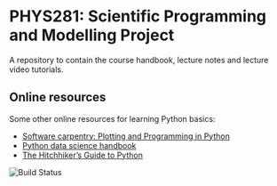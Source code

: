 # PHYS281: Scientific Programming and Modelling Project

A repository to contain the course handbook, lecture notes and lecture video tutorials.

## Online resources

Some other online resources for learning Python basics:

 * [Software carpentry: Plotting and Programming in Python](https://swcarpentry.github.io/python-novice-gapminder/)
 * [Python data science handbook](https://jakevdp.github.io/PythonDataScienceHandbook/)
 * [The Hitchhiker’s Guide to Python](https://docs.python-guide.org/)

![Build Status](https://github.com/mattpitkin/PHYS281/actions/workflows/site.yml/badge.svg)
